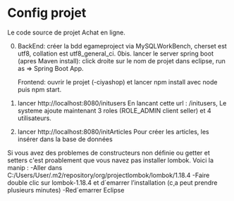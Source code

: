 # Config projet

Le code source de projet Achat en ligne. 

0. BackEnd: créer la bdd egameproject via MySQLWorkBench, cherset est utf8, collation est utf8_general_ci.
            0bis. lancer le server spring boot (apres Maven install): click droite sur le nom de projet dans eclipse, run as => Spring               Boot App.
            
   Frontend: ouvrir le projet (-ciyashop) et lancer npm install avec node puis npm start. 


1. lancer http://localhost:8080/initusers
En lancant cette url : /initusers, Le systeme ajoute maintenant 3 roles (ROLE_ADMIN client seller) et 4 utilisateurs.
2. lancer http://localhost:8080/initArticles
Pour créer les articles, les insérer dans la base de données



Si vous avez des problemes de constructeurs non définie ou getter et setters c'est proablement que vous navez pas installer lombok.
Voici la manip :
-Aller dans C:/Users/User/.m2/repository/org/projectlombok/lombok/1.18.4
-Faire double clic sur lombok-1.18.4 et d´emarrer l’installation (c¸a peut prendre plusieurs minutes)
-Red´emarrer Eclipse
